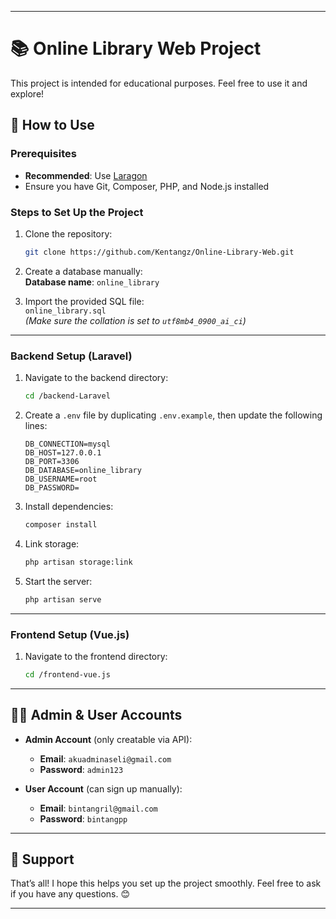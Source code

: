 
---

# 📚 Online Library Web Project

This project is intended for educational purposes. Feel free to use it and explore!

## 🚀 How to Use

### Prerequisites

- **Recommended**: Use [Laragon](https://laragon.org/)
- Ensure you have Git, Composer, PHP, and Node.js installed

### Steps to Set Up the Project

1. Clone the repository:  
   ```bash
   git clone https://github.com/Kentangz/Online-Library-Web.git
   ```

2. Create a database manually:  
   **Database name**: `online_library`

3. Import the provided SQL file:  
   `online_library.sql`  
   *(Make sure the collation is set to `utf8mb4_0900_ai_ci`)*

---

### Backend Setup (Laravel)

1. Navigate to the backend directory:  
   ```bash
   cd /backend-Laravel
   ```

2. Create a `.env` file by duplicating `.env.example`, then update the following lines:
   ```env
   DB_CONNECTION=mysql  
   DB_HOST=127.0.0.1  
   DB_PORT=3306  
   DB_DATABASE=online_library  
   DB_USERNAME=root  
   DB_PASSWORD=
   ```

3. Install dependencies:  
   ```bash
   composer install
   ```

4. Link storage:  
   ```bash
   php artisan storage:link
   ```

5. Start the server:  
   ```bash
   php artisan serve
   ```

---

### Frontend Setup (Vue.js)

1. Navigate to the frontend directory:  
   ```bash
   cd /frontend-vue.js
   ```

---

## 🧑‍💻 Admin & User Accounts

- **Admin Account** (only creatable via API):  
  - **Email**: `akuadminaseli@gmail.com`  
  - **Password**: `admin123`

- **User Account** (can sign up manually):  
  - **Email**: `bintangril@gmail.com`  
  - **Password**: `bintangpp`

---

## 🙌 Support

That’s all! I hope this helps you set up the project smoothly. Feel free to ask if you have any questions. 😊

---
